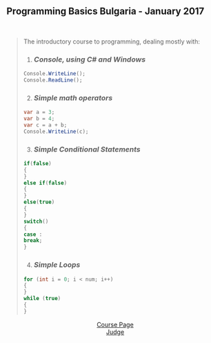 ## Programming Basics Bulgaria - January 2017
 
<br />

> The introductory course to programming, dealing mostly with:
> 1. ### *Console, using C# and Windows*
> ```C#
> Console.WriteLine();
> Console.ReadLine();
> ```
> 2. ### *Simple math operators*
> ```C#
> var a = 3;
> var b = 4;
> var c = a + b;
> Console.WriteLine(c);
> ```
> 3. ### *Simple Conditional Statements*
> ```C#
> if(false)
> {
> }
> else if(false)
> {
> }
> else(true)
> {
> }
> switch()
> {
> case :
> break;
> }
> ```
> 4. ### *Simple Loops*
> ```C#
> for (int i = 0; i < num; i++) 
> {
> }
> while (true)
> {
> }
> ```
<p align="center">
<a href="https://softuni.bg/trainings/1560/programming-basics-bulgaria-january-2017">Course Page</a> <br />
<a href="https://judge.softuni.bg/Contests#!/List/ByCategory/37/Programming-Basics-Exercises">Judge</a>
<p>
